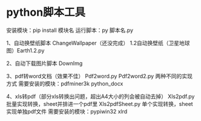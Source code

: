 # python脚本工具

安装模块：pip install 模块名 运行脚本：py 脚本名.py

1、自动换壁纸脚本 ChangeWallpaper（还没完成）
1.2自动换壁纸（卫星地球图）Earth1.2.py

2、自动下载图片脚本 DownImg

3、pdf转word文档（效果不佳） Pdf2word.py
Pdf2word2.py 两种不同的实现方式 需要安装的模块：pdfminer3k python_docx

4、xls转pdf（部分xls转换出问题，超出A4大小的列会被自动去掉） Xls2pdf.py 批量实现转换，sheet并排进一个pdf里 Xls2pdfSheet.py 单个实现转换，sheet实现单独pdf文件 需要安装的模块：pypiwin32 xlrd

